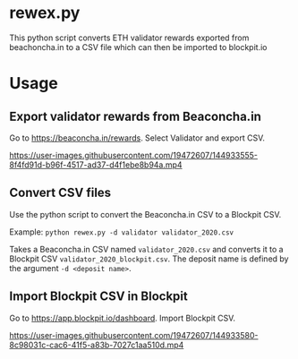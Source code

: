 # rewex.py
This python script converts ETH validator rewards exported from beachoncha.in to a CSV file which can then be imported to blockpit.io

# Usage

## Export validator rewards from Beaconcha.in
Go to https://beaconcha.in/rewards. Select Validator and export CSV.

https://user-images.githubusercontent.com/19472607/144933555-8f4fd91d-b96f-4517-ad37-d4f1ebe8b94a.mp4

## Convert CSV files
Use the python script to convert the Beaconcha.in CSV to a Blockpit CSV.

Example: ```python rewex.py -d validator validator_2020.csv```

Takes a Beaconcha.in CSV named ```validator_2020.csv``` and converts it to a Blockpit CSV ```validator_2020_blockpit.csv```. The deposit name is defined by the argument ```-d <deposit name>```.

## Import Blockpit CSV in Blockpit
Go to https://app.blockpit.io/dashboard. Import Blockpit CSV.

https://user-images.githubusercontent.com/19472607/144933580-8c98031c-cac6-41f5-a83b-7027c1aa510d.mp4
